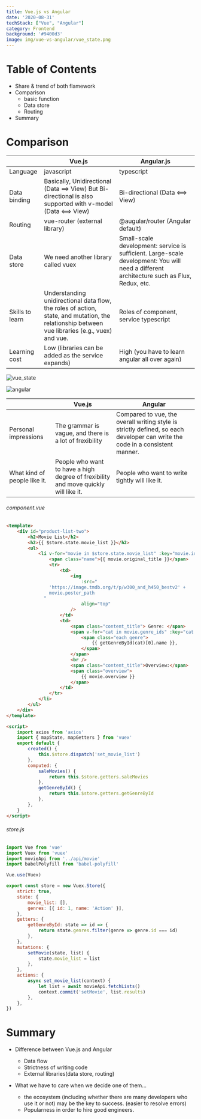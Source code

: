 ```yaml
---
title: Vue.js vs Angular
date: '2020-08-31'
techStack: ["Vue", "Angular"]
category: Frontend
background: '#9400d3'
image: img/vue-vs-angular/vue_state.png
---
```


# Table of Contents

-   Share & trend of both flamework
-   Comparison
    -   basic function
    -   Data store
    -   Routing
-   Summary

# Comparison

|                 | Vue.js                                                                                                                                         | Angular.js                                                                                                                                |
| --------------- | ---------------------------------------------------------------------------------------------------------------------------------------------- | ----------------------------------------------------------------------------------------------------------------------------------------- |
| Language        | javascript                                                                                                                                     | typescript                                                                                                                                |
| Data binding    | Basically, Unidirectional (Data ==> View) But Bi-directional is also supported with v-model (Data <==> View)                                   | Bi-directional (Data <==> View)                                                                                                           |
| Routing         | vue-router (external library)                                                                                                                  | @augular/router (Angular default)                                                                                                         |
| Data store      | We need another library called vuex                                                                                                            | Small-scale development: service is sufficient. Large-scale development: You will need a different architecture such as Flux, Redux, etc. |
| Skills to learn | Understanding unidirectional data flow, the roles of action, state, and mutation, the relationship between vue libraries (e.g., vuex) and vue. | Roles of component, service typescript                                                                                                    |
| Learning cost   | Low (libraries can be added as the service expands)                                                                                            | High (you have to learn angular all over again)                                                                                           |

![vue_state](/img/vue-vs-angular/vue_state.png)

![angular](/img/vue-vs-angular/angular.png)

|                              | Vue.js                                                                              | Angular                                                                                                                      |
| ---------------------------- | ----------------------------------------------------------------------------------- | ---------------------------------------------------------------------------------------------------------------------------- |
| Personal impressions         | The grammar is vague, and there is a lot of frexibility                             | Compared to vue, the overall writing style is strictly defined, so each developer can write the code in a consistent manner. |
| What kind of people like it. | People who want to have a high degree of frexibility and move quickly will like it. | People who want to write tightly will like it.                                                                               |

###### component.vue

```html
<template>
    <div id="product-list-two">
        <h2>Movie List</h2>
        <h2>{{ $store.state.movie_list }}</h2>
        <ul>
            <li v-for="movie in $store.state.movie_list" :key="movie.id">
                <span class="name">{{ movie.original_title }}</span>
                <tr>
                    <td>
                        <img
                            :src="
                'https://image.tmdb.org/t/p/w300_and_h450_bestv2' +
                movie.poster_path
              "
                            align="top"
                        />
                    </td>
                    <td>
                        <span class="content_title"> Genre: </span>
                        <span v-for="cat in movie.genre_ids" :key="cat.id">
                            <span class="each_genre">
                                {{ getGenreById(cat)[0].name }},
                            </span>
                        </span>
                        <br />
                        <span class="content_title">Overview:</span>
                        <span class="overview">
                            {{ movie.overview }}
                        </span>
                    </td>
                </tr>
            </li>
        </ul>
    </div>
</template>

<script>
    import axios from 'axios'
    import { mapState, mapGetters } from 'vuex'
    export default {
        created() {
            this.$store.dispatch('set_movie_list')
        },
        computed: {
            saleMovies() {
                return this.$store.getters.saleMovies
            },
            getGenreById() {
                return this.$store.getters.getGenreById
            },
        },
    }
</script>
```

###### store.js

```javascript
import Vue from 'vue'
import Vuex from 'vuex'
import movieApi from '../api/movie'
import babelPolyfill from 'babel-polyfill'

Vue.use(Vuex)

export const store = new Vuex.Store({
    strict: true,
    state: {
        movie_list: [],
        genres: [{ id: 1, name: 'Action' }],
    },
    getters: {
        getGenreById: state => id => {
            return state.genres.filter(genre => genre.id === id)
        },
    },
    mutations: {
        setMovie(state, list) {
            state.movie_list = list
        },
    },
    actions: {
        async set_movie_list(context) {
            let list = await movieApi.fetchLists()
            context.commit('setMovie', list.results)
        },
    },
})
```

# Summary

-   Difference between Vue.js and Angular

    -   Data flow
    -   Strictness of writing code
    -   External libraries(data store, routing)

-   What we have to care when we decide one of them…
    -   the ecosystem (including whether there are many developers who use it or not) may be the key to success. (easier to resolve errors)
    -   Popularness in order to hire good engineers.
